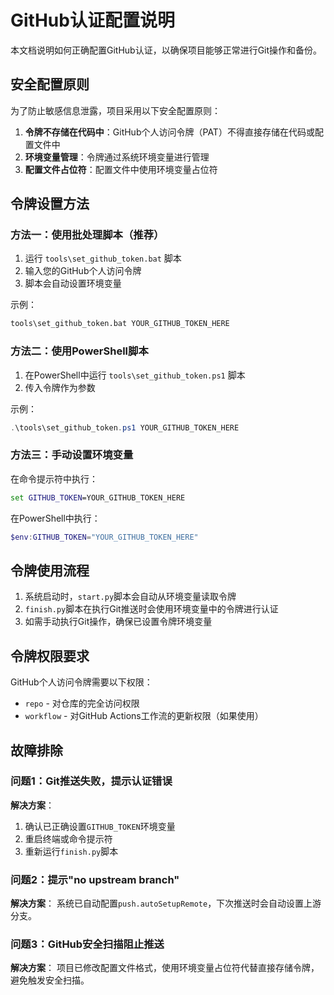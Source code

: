 # GitHub认证配置说明

本文档说明如何正确配置GitHub认证，以确保项目能够正常进行Git操作和备份。

## 安全配置原则

为了防止敏感信息泄露，项目采用以下安全配置原则：

1. **令牌不存储在代码中**：GitHub个人访问令牌（PAT）不得直接存储在代码或配置文件中
2. **环境变量管理**：令牌通过系统环境变量进行管理
3. **配置文件占位符**：配置文件中使用环境变量占位符

## 令牌设置方法

### 方法一：使用批处理脚本（推荐）

1. 运行 `tools\set_github_token.bat` 脚本
2. 输入您的GitHub个人访问令牌
3. 脚本会自动设置环境变量

示例：
```cmd
tools\set_github_token.bat YOUR_GITHUB_TOKEN_HERE
```

### 方法二：使用PowerShell脚本

1. 在PowerShell中运行 `tools\set_github_token.ps1` 脚本
2. 传入令牌作为参数

示例：
```powershell
.\tools\set_github_token.ps1 YOUR_GITHUB_TOKEN_HERE
```

### 方法三：手动设置环境变量

在命令提示符中执行：
```cmd
set GITHUB_TOKEN=YOUR_GITHUB_TOKEN_HERE
```

在PowerShell中执行：
```powershell
$env:GITHUB_TOKEN="YOUR_GITHUB_TOKEN_HERE"
```

## 令牌使用流程

1. 系统启动时，`start.py`脚本会自动从环境变量读取令牌
2. `finish.py`脚本在执行Git推送时会使用环境变量中的令牌进行认证
3. 如需手动执行Git操作，确保已设置令牌环境变量

## 令牌权限要求

GitHub个人访问令牌需要以下权限：

- `repo` - 对仓库的完全访问权限
- `workflow` - 对GitHub Actions工作流的更新权限（如果使用）

## 故障排除

### 问题1：Git推送失败，提示认证错误

**解决方案**：
1. 确认已正确设置`GITHUB_TOKEN`环境变量
2. 重启终端或命令提示符
3. 重新运行`finish.py`脚本

### 问题2：提示"no upstream branch"

**解决方案**：
系统已自动配置`push.autoSetupRemote`，下次推送时会自动设置上游分支。

### 问题3：GitHub安全扫描阻止推送

**解决方案**：
项目已修改配置文件格式，使用环境变量占位符代替直接存储令牌，避免触发安全扫描。